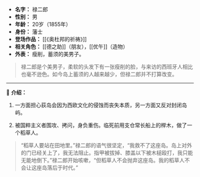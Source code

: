 
- **名字：** 禄二郎
- **性别：** 男
- **年龄：** 20岁（1855年）
- **身份：** 藩士
- **登场作品：** [[《奥杜邦的祈祷》]]
- **相关角色：** [[德之助]]（朋友），[[优午]]（造物）
- **外表：** 瘦削，蓄须的美男子。

> 禄二郎是个美男子，柔软的头发下有一张瘦削的脸，与来访的西班牙人相比也毫不逊色。如今岛上蓄须的人越来越少，但禄二郎并不打算改变。

---

👘 **介绍：** 

1. 一方面担心荻岛会因为西欧文化的侵蚀而丧失本质，另一方面又反对封闭岛屿。

2. 被国粹主义者围攻、拷问，身负重伤。临死前用支仓常长船上的榉木，做了一个稻草人。

> “稻草人要站在田地里。”禄二郎的语气很坚定，“我救不了这座岛。岛上对外的门已经关上了，我无法阻止。指甲被拔掉、膝盖以下被木槌殴打，我只能无能地倒下。”禄二郎开始咳嗽，“但稻草人不会抛弃这座岛。我的稻草人不会让这座岛落后于时代。”